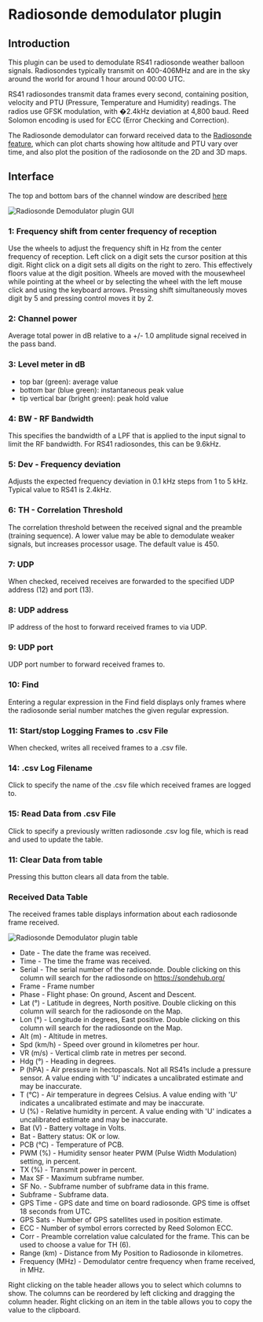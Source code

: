 ﻿<h1>Radiosonde demodulator plugin</h1>

<h2>Introduction</h2>

This plugin can be used to demodulate RS41 radiosonde weather balloon signals. Radiosondes typically transmit on 400-406MHz and are in the sky around the world for around 1 hour around 00:00 UTC.

RS41 radiosondes transmit data frames every second, containing position, velocity and PTU (Pressure, Temperature and Humidity) readings. The radios use GFSK modulation, with �2.4kHz deviation at 4,800 baud. Reed Solomon encoding is used for ECC (Error Checking and Correction).

The Radiosonde demodulator can forward received data to the [Radiosonde feature](../../feature/radiosonde/readme.md), which can plot charts showing how altitude and PTU vary over time, and also plot the position of the radiosonde on the 2D and 3D maps.

<h2>Interface</h2>

The top and bottom bars of the channel window are described [here](../../../sdrgui/channel/readme.md)

![Radiosonde Demodulator plugin GUI](../../../doc/img/RadiosondeDemod_plugin.png)

<h3>1: Frequency shift from center frequency of reception</h3>

Use the wheels to adjust the frequency shift in Hz from the center frequency of reception. Left click on a digit sets the cursor position at this digit. Right click on a digit sets all digits on the right to zero. This effectively floors value at the digit position. Wheels are moved with the mousewheel while pointing at the wheel or by selecting the wheel with the left mouse click and using the keyboard arrows. Pressing shift simultaneously moves digit by 5 and pressing control moves it by 2.

<h3>2: Channel power</h3>

Average total power in dB relative to a +/- 1.0 amplitude signal received in the pass band.

<h3>3: Level meter in dB</h3>

  - top bar (green): average value
  - bottom bar (blue green): instantaneous peak value
  - tip vertical bar (bright green): peak hold value

<h3>4: BW - RF Bandwidth</h3>

This specifies the bandwidth of a LPF that is applied to the input signal to limit the RF bandwidth. For RS41 radiosondes, this can be 9.6kHz.

<h3>5: Dev - Frequency deviation</h3>

Adjusts the expected frequency deviation in 0.1 kHz steps from 1 to 5 kHz. Typical value to RS41 is 2.4kHz.

<h3>6: TH - Correlation Threshold</h3>

The correlation threshold between the received signal and the preamble (training sequence). A lower value may be able to demodulate weaker signals, but increases processor usage. The default value is 450.

<h3>7: UDP</h3>

When checked, received receives are forwarded to the specified UDP address (12) and port (13).

<h3>8: UDP address</h3>

IP address of the host to forward received frames to via UDP.

<h3>9: UDP port</h3>

UDP port number to forward received frames to.

<h3>10: Find</h3>

Entering a regular expression in the Find field displays only frames where the radiosonde serial number matches the given regular expression.

<h3>11: Start/stop Logging Frames to .csv File</h3>

When checked, writes all received frames to a .csv file.

<h3>14: .csv Log Filename</h3>

Click to specify the name of the .csv file which received frames are logged to.

<h3>15: Read Data from .csv File</h3>

Click to specify a previously written radiosonde .csv log file, which is read and used to update the table.

<h3>11: Clear Data from table</h3>

Pressing this button clears all data from the table.

<h3>Received Data Table</h3>

The received frames table displays information about each radiosonde frame received.

![Radiosonde Demodulator plugin table](../../../doc/img/RadiosondeDemod_plugin_table.png)

* Date - The date the frame was received.
* Time - The time the frame was received.
* Serial - The serial number of the radiosonde. Double clicking on this column will search for the radiosonde on https://sondehub.org/
* Frame - Frame number
* Phase - Flight phase: On ground, Ascent and Descent.
* Lat (°) - Latitude in degrees, North positive. Double clicking on this column will search for the radiosonde on the Map.
* Lon (°) - Longitude in degrees, East positive. Double clicking on this column will search for the radiosonde on the Map.
* Alt (m) - Altitude in metres.
* Spd (km/h)  - Speed over ground in kilometres per hour.
* VR (m/s) - Vertical climb rate in metres per second.
* Hdg (°) - Heading in degrees.
* P (hPA) - Air pressure in hectopascals. Not all RS41s include a pressure sensor. A value ending with 'U' indicates a uncalibrated estimate and may be inaccurate.
* T (°C) - Air temperature in degrees Celsius.  A value ending with 'U' indicates a uncalibrated estimate and may be inaccurate.
* U (%) - Relative humidity in percent.  A value ending with 'U' indicates a uncalibrated estimate and may be inaccurate.
* Bat (V) - Battery voltage in Volts.
* Bat - Battery status: OK or low.
* PCB (°C) - Temperature of PCB.
* PWM (%) - Humidity sensor heater PWM (Pulse Width Modulation) setting, in percent.
* TX (%) - Transmit power in percent.
* Max SF - Maximum subframe number.
* SF No. - Subframe number of subframe data in this frame.
* Subframe - Subframe data.
* GPS Time - GPS date and time on board radiosonde. GPS time is offset 18 seconds from UTC.
* GPS Sats - Number of GPS satellites used in position estimate.
* ECC - Number of symbol errors corrected by Reed Solomon ECC.
* Corr - Preamble correlation value calculated for the frame. This can be used to choose a value for TH (6).
* Range (km) - Distance from My Position to Radiosonde in kilometres.
* Frequency (MHz) - Demodulator centre frequency when frame received, in MHz.

Right clicking on the table header allows you to select which columns to show. The columns can be reordered by left clicking and dragging the column header. Right clicking on an item in the table allows you to copy the value to the clipboard.
